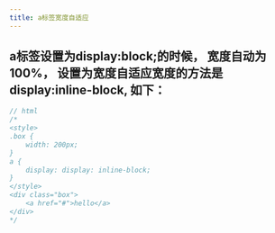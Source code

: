 ```yaml
---
title: a标签宽度自适应
---
```


## a标签设置为display:block;的时候， 宽度自动为100%， 设置为宽度自适应宽度的方法是display:inline-block, 如下：
```javascript
// html
/*
<style>
.box {
	width: 200px;
}
a {
	display: display: inline-block;
}
</style>
<div class="box">
	<a href="#">hello</a>
</div>
*/
```

